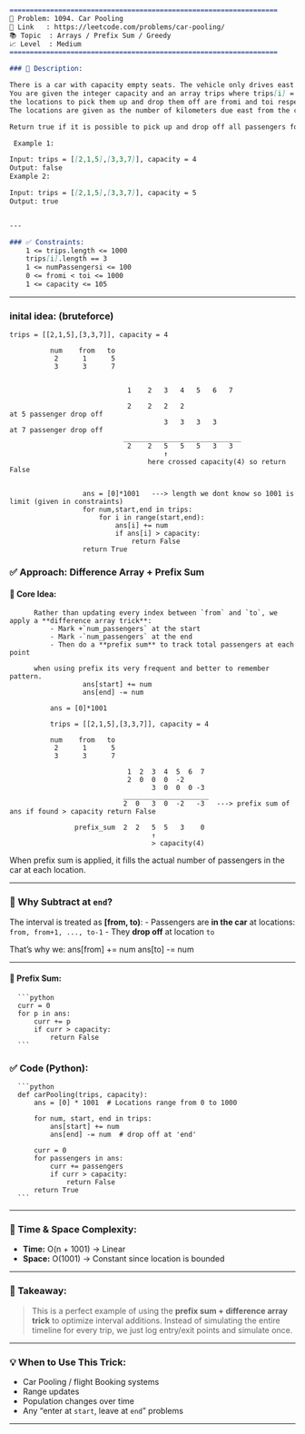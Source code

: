 

`````md

==================================================================
🧩 Problem: 1094. Car Pooling  
🔗 Link   : https://leetcode.com/problems/car-pooling/  
📚 Topic  : Arrays / Prefix Sum / Greedy  
📈 Level  : Medium  
==================================================================

### 📄 Description:

There is a car with capacity empty seats. The vehicle only drives east (i.e., it cannot turn around and drive west).
You are given the integer capacity and an array trips where trips[i] = [numPassengersi, fromi, toi] indicates that the ith trip has numPassengersi passengers and
the locations to pick them up and drop them off are fromi and toi respectively.
The locations are given as the number of kilometers due east from the car's initial location.

Return true if it is possible to pick up and drop off all passengers for all the given trips, or false otherwise.

 Example 1:

Input: trips = [[2,1,5],[3,3,7]], capacity = 4
Output: false
Example 2:

Input: trips = [[2,1,5],[3,3,7]], capacity = 5
Output: true


---

### ✅ Constraints:
    1 <= trips.length <= 1000
    trips[i].length == 3
    1 <= numPassengersi <= 100
    0 <= fromi < toi <= 1000
    1 <= capacity <= 105

`````
---

### inital idea: (bruteforce)
              
    trips = [[2,1,5],[3,3,7]], capacity = 4   

              num    from   to
               2      1      5
               3      3      7


                                 1    2   3   4   5   6   7
                  
                                 2    2   2   2                          at 5 passenger drop off
                                          3   3   3   3                  at 7 passenger drop off 
                                _____________________________
                                 2    2   5   5   5   3   3
                                          ↑
                                      here crossed capacity(4) so return False


                      ans = [0]*1001   ---> length we dont know so 1001 is limit (given in constraints)
                      for num,start,end in trips:
                          for i in range(start,end):
                              ans[i] += num
                              if ans[i] > capacity:
                                  return False
                      return True
       

### ✅ Approach: Difference Array + Prefix Sum

#### 🔑 Core Idea:
          Rather than updating every index between `from` and `to`, we apply a **difference array trick**:
              - Mark +`num_passengers` at the start
              - Mark -`num_passengers` at the end
              - Then do a **prefix sum** to track total passengers at each point

          when using prefix its very frequent and better to remember pattern.
                      ans[start] += num
                      ans[end] -= num

              ans = [0]*1001

              trips = [[2,1,5],[3,3,7]], capacity = 4   

              num    from   to
               2      1      5
               3      3      7

                                 1  2  3  4  5  6  7
                                 2  0  0  0  -2
                                       3  0  0  0 -3
                                _____________________
                                2  0   3  0  -2   -3   ---> prefix sum of ans if found > capacity return False
                                
                    prefix_sum  2  2   5  5   3    0
                                       ↑
                                       > capacity(4)


When prefix sum is applied, it fills the actual number of passengers in the car at each location.

---

### 🧠 Why Subtract at `end`?

The interval is treated as **[from, to)**:
    - Passengers are **in the car** at locations: `from, from+1, ..., to-1`
    - They **drop off** at location `to`

That’s why we:
        ans[from] += num
        ans[to] -= num  

---

#### 🔁 Prefix Sum:

      ```python
      curr = 0
      for p in ans:
          curr += p
          if curr > capacity:
              return False
      ```

### ✅ Code (Python):

      ```python
      def carPooling(trips, capacity):
          ans = [0] * 1001  # Locations range from 0 to 1000
      
          for num, start, end in trips:
              ans[start] += num
              ans[end] -= num  # drop off at 'end'
      
          curr = 0
          for passengers in ans:
              curr += passengers
              if curr > capacity:
                  return False
          return True
      ```

---

### 🔁 Time & Space Complexity:

* **Time:** O(n + 1001) → Linear
* **Space:** O(1001) → Constant since location is bounded

---

### 🧠 Takeaway:

> This is a perfect example of using the **prefix sum + difference array trick** to optimize interval additions.
> Instead of simulating the entire timeline for every trip, we just log entry/exit points and simulate once.

---

### 💡 When to Use This Trick:

* Car Pooling / flight Booking systems
* Range updates
* Population changes over time
* Any “enter at `start`, leave at `end`” problems

---
